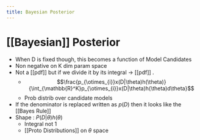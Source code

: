 ```yaml
---
title: Bayesian Posterior
---
```


# [[Bayesian]] Posterior
- When D is fixed though, this becomes a function of Model Candidates
- Non negative on K dim param space
- Not a [[pdf]] but if we divide it by its integral -> [[pdf]] . 
	- $$\frac{p_{\otimes_{i}}x(D|\theta)h(\theta)}{\int_{\mathbb{R}^K}p_{\otimes_{i}}x(D|\theta)h(\theta)d\theta}$$
	- Prob distrib over candidate models
- If the denominator is replaced written as $p(D)$ then it looks like the [[Bayes Rule]]
- Shape : $P(D|\theta)h(\theta)$ 
	- Integral not 1
	- [[Proto Distributions]] on $\theta$ space


























































































